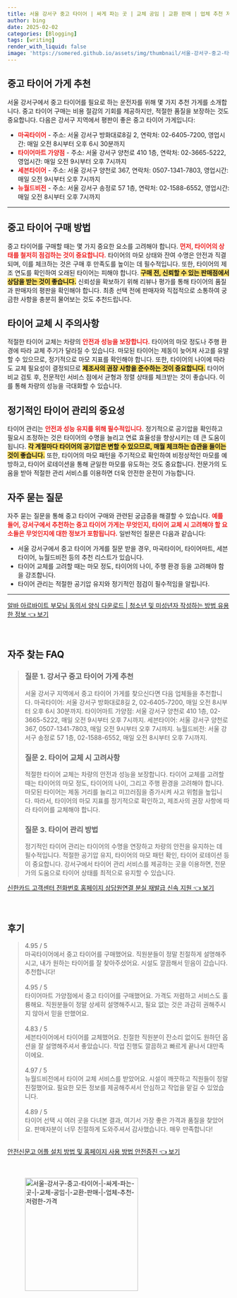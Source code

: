 ```yaml
---
title: 서울 강서구 중고 타이어 | 싸게 파는 곳 | 교체 공임 | 교환 판매 | 업체 추천 저렴한 가격
author: bing
date: 2025-02-02
categories: [Blogging]
tags: [writing]
render_with_liquid: false
image: 'https://somered.github.io/assets/img/thumbnail/서울-강서구-중고-타이어-|-싸게-파는-곳-|-교체-공임-|-교환-판매-|-업체-추천-저렴한-가격.webp'
---
```



<h2 id='중고 타이어 가게 추천'>중고 타이어 가게 추천</h2>

<p>서울 강서구에서 중고 타이어를 필요로 하는 운전자를 위해 몇 가지 추천 가게를 소개합니다. 중고 타이어 구매는 비용 절감의 기회를 제공하지만, 적절한 품질을 보장하는 것도 중요합니다. 다음은 강서구 지역에서 평판이 좋은 중고 타이어 가게입니다:</p>

<ul>
    <li><b><span style="color: #ee2323;">마곡타이어</span></b> - 주소: 서울 강서구 방화대로8길 2, 연락처: 02-6405-7200, 영업시간: 매일 오전 8시부터 오후 6시 30분까지</li>
    <li><b><span style="color: #ee2323;">타이어마트 가양점</span></b> - 주소: 서울 강서구 양천로 410 1층, 연락처: 02-3665-5222, 영업시간: 매일 오전 9시부터 오후 7시까지</li>
    <li><b><span style="color: #ee2323;">세븐타이어</span></b> - 주소: 서울 강서구 양천로 367, 연락처: 0507-1341-7803, 영업시간: 매일 오전 9시부터 오후 7시까지</li>
    <li><b><span style="color: #ee2323;">뉴월드비전</span></b> - 주소: 서울 강서구 송정로 57 1층, 연락처: 02-1588-6552, 영업시간: 매일 오전 8시부터 오후 7시까지</li>
</ul>

<hr />

<h2 id='중고 타이어 구매 방법'>중고 타이어 구매 방법</h2>

<p>중고 타이어를 구매할 때는 몇 가지 중요한 요소를 고려해야 합니다. <b><span style="color: #ee2323;">먼저, 타이어의 상태를 철저히 점검하는 것이 중요합니다.</span></b> 타이어의 마모 상태와 잔여 수명은 안전과 직결되며, 이를 체크하는 것은 구매 후 만족도를 높이는 데 필수적입니다. 또한, 타이어의 제조 연도를 확인하여 오래된 타이어는 피해야 합니다. <b><span style="background-color: #ffe066;">구매 전, 신뢰할 수 있는 판매점에서 상담을 받는 것이 좋습니다.</span></b> 신뢰성을 확보하기 위해 리뷰나 평가를 통해 타이어의 품질과 판매자의 평판을 확인해야 합니다. 최종 선택 전에 판매자와 직접적으로 소통하여 궁금한 사항을 충분히 물어보는 것도 추천드립니다.</p>

<h2 id='타이어 교체 시 주의사항'>타이어 교체 시 주의사항</h2>

<p>적절한 타이어 교체는 차량의 <b><span style="color: #ee2323;">안전과 성능을 보장합니다.</span></b> 타이어의 마모 정도나 주행 환경에 따라 교체 주기가 달라질 수 있습니다. 마모된 타이어는 제동이 늦어져 사고를 유발할 수 있으므로, 정기적으로 마모 지표를 확인해야 합니다. 또한, 타이어의 나이에 따라도 교체 필요성이 결정되므로 <b><span style="background-color: #ffe066;">제조사의 권장 사항을 준수하는 것이 중요합니다.</span></b> 타이어 비교 검토 후, 전문적인 서비스 점에서 균형과 정렬 상태를 체크받는 것이 좋습니다. 이를 통해 차량의 성능을 극대화할 수 있습니다.</p>

<h2 id='정기적인 타이어 관리의 중요성'>정기적인 타이어 관리의 중요성</h2>

<p>타이어 관리는 <b><span style="color: #ee2323;">안전과 성능 유지를 위해 필수적입니다.</span></b> 정기적으로 공기압을 확인하고 필요시 조정하는 것은 타이어의 수명을 늘리고 연료 효율성을 향상시키는 데 큰 도움이 됩니다. <b><span style="background-color: #ffe066;">각 계절마다 타이어의 공기압은 변할 수 있으므로, 매월 체크하는 습관을 들이는 것이 좋습니다.</span></b> 또한, 타이어의 마모 패턴을 주기적으로 확인하여 비정상적인 마모를 예방하고, 타이어 로테이션을 통해 균일한 마모를 유도하는 것도 중요합니다. 전문가의 도움을 받아 적절한 관리 서비스를 이용하면 더욱 안전한 운전이 가능합니다.</p>

<h2 id='FAQs'>자주 묻는 질문</h2>

<p>자주 묻는 질문을 통해 중고 타이어 구매와 관련된 궁금증을 해결할 수 있습니다. <b><span style="color: #ee2323;">예를 들어, 강서구에서 추천하는 중고 타이어 가게는 무엇인지, 타이어 교체 시 고려해야 할 요소들은 무엇인지에 대한 정보가 포함됩니다.</span></b> 일반적인 질문은 다음과 같습니다:</p>

<ul>
    <li>서울 강서구에서 중고 타이어 가게를 질문 받을 경우, 마곡타이어, 타이어마트, 세븐타이어, 뉴월드비전 등의 추천 리스트가 있습니다.</li>
    <li>타이어 교체를 고려할 때는 마모 정도, 타이어의 나이, 주행 환경 등을 고려해야 함을 강조합니다.</li>
    <li>타이어 관리는 적절한 공기압 유지와 정기적인 점검이 필수적임을 알립니다.</li>
</ul>

<p><hr />
</p>
<p><a class="click-button" title="알바 아르바이트 부모님 동의서 양식 다운로드 | 청소년 및 미성년자 작성하는 방법 유용한 정보" href="https://somered.github.io/posts/%EC%95%8C%EB%B0%94-%EC%95%84%EB%A5%B4%EB%B0%94%EC%9D%B4%ED%8A%B8-%EB%B6%80%EB%AA%A8%EB%8B%98-%EB%8F%99%EC%9D%98%EC%84%9C-%EC%96%91%EC%8B%9D-%EB%8B%A4%EC%9A%B4%EB%A1%9C%EB%93%9C-%EC%B2%AD%EC%86%8C%EB%85%84-%EB%B0%8F-%EB%AF%B8%EC%84%B1%EB%85%84%EC%9E%90-%EC%9E%91%EC%84%B1%ED%95%98%EB%8A%94-%EB%B0%A9%EB%B2%95-%EC%9C%A0%EC%9A%A9%ED%95%9C-%EC%A0%95%EB%B3%B4/" rel="dofollow">알바 아르바이트 부모님 동의서 양식 다운로드 | 청소년 및 미성년자 작성하는 방법 유용한 정보 👈 보기</a></p><br>
<h2 id='자주_찾는_FAQ'>자주 찾는 FAQ</h2>
<div itemscope="" itemtype="https://schema.org/FAQPage"> 
<blockquote> 
<div itemscope="" itemprop="mainEntity" itemtype="https://schema.org/Question"> 
<h3 itemprop="name">질문 1. 강서구 중고 타이어 가게 추천</h3> 
<div itemscope="" itemprop="acceptedAnswer" itemtype="https://schema.org/Answer"> 
<span itemprop="text"> 
<p>서울 강서구 지역에서 중고 타이어 가게를 찾으신다면 다음 업체들을 추천합니다. 마곡타이어: 서울 강서구 방화대로8길 2, 02-6405-7200, 매일 오전 8시부터 오후 6시 30분까지. 타이어마트 가양점: 서울 강서구 양천로 410 1층, 02-3665-5222, 매일 오전 9시부터 오후 7시까지. 세븐타이어: 서울 강서구 양천로 367, 0507-1341-7803, 매일 오전 9시부터 오후 7시까지. 뉴월드비전: 서울 강서구 송정로 57 1층, 02-1588-6552, 매일 오전 8시부터 오후 7시까지.</p> 
</span> 
</div> 
</div> 
<div itemscope="" itemprop="mainEntity" itemtype="https://schema.org/Question"> 
<h3 itemprop="name">질문 2. 타이어 교체 시 고려사항</h3> 
<div itemscope="" itemprop="acceptedAnswer" itemtype="https://schema.org/Answer"> 
<span itemprop="text"> 
<p>적절한 타이어 교체는 차량의 안전과 성능을 보장합니다. 타이어 교체를 고려할 때는 타이어의 마모 정도, 타이어의 나이, 그리고 주행 환경을 고려해야 합니다. 마모된 타이어는 제동 거리를 늘리고 미끄러짐을 증가시켜 사고 위험을 높입니다. 따라서, 타이어의 마모 지표를 정기적으로 확인하고, 제조사의 권장 사항에 따라 타이어를 교체해야 합니다.</p> 
</span> 
</div> 
</div> 
<div itemscope="" itemprop="mainEntity" itemtype="https://schema.org/Question"> 
<h3 itemprop="name">질문 3. 타이어 관리 방법</h3> 
<div itemscope="" itemprop="acceptedAnswer" itemtype="https://schema.org/Answer"> 
<span itemprop="text"> 
<p>정기적인 타이어 관리는 타이어의 수명을 연장하고 차량의 안전을 유지하는 데 필수적입니다. 적절한 공기압 유지, 타이어의 마모 패턴 확인, 타이어 로테이션 등이 중요합니다. 강서구에서 타이어 관리 서비스를 제공하는 곳을 이용하면, 전문가의 도움으로 타이어 상태를 최적으로 유지할 수 있습니다.</p> 
</span> 
</div> 
</div> 
</blockquote> 
</div>
<p><a class="click-button" title="신한카드 고객센터 전화번호 홈페이지 상담원연결 분실 재발급 신속 지원" href="https://somered.github.io/posts/%EC%8B%A0%ED%95%9C%EC%B9%B4%EB%93%9C-%EA%B3%A0%EA%B0%9D%EC%84%BC%ED%84%B0-%EC%A0%84%ED%99%94%EB%B2%88%ED%98%B8-%ED%99%88%ED%8E%98%EC%9D%B4%EC%A7%80-%EC%83%81%EB%8B%B4%EC%9B%90%EC%97%B0%EA%B2%B0-%EB%B6%84%EC%8B%A4-%EC%9E%AC%EB%B0%9C%EA%B8%89-%EC%8B%A0%EC%86%8D-%EC%A7%80%EC%9B%90/" rel="dofollow">신한카드 고객센터 전화번호 홈페이지 상담원연결 분실 재발급 신속 지원 👈 보기</a></p><br>
<h2 id='후기'>후기</h2>
<div itemscope itemtype="https://schema.org/Product">
  <blockquote>
  <div itemprop="review" itemscope itemtype="https://schema.org/Review">
      <div itemprop="reviewRating" itemscope itemtype="https://schema.org/Rating"> <span itemprop="ratingValue">4.95</span> / <span itemprop="bestRating">5</span> </div>
      <span itemprop="reviewBody">마곡타이어에서 중고 타이어를 구매했어요. 직원분들이 정말 친절하게 설명해주시고, 내가 원하는 타이어를 잘 찾아주셨어요. 시설도 깔끔해서 믿음이 갔습니다. 추천합니다!</span>
  </div>
  <br>
  <div itemprop="review" itemscope itemtype="https://schema.org/Review">
      <div itemprop="reviewRating" itemscope itemtype="https://schema.org/Rating"> <span itemprop="ratingValue">4.95</span> / <span itemprop="bestRating">5</span> </div>
      <span itemprop="reviewBody">타이어마트 가양점에서 중고 타이어를 구매했어요. 가격도 저렴하고 서비스도 훌륭해요. 직원분들이 정말 상세히 설명해주시고, 필요 없는 것은 과감히 권해주시지 않아서 믿을 만했어요.</span>
  </div>
  <br>
  <div itemprop="review" itemscope itemtype="https://schema.org/Review">
      <div itemprop="reviewRating" itemscope itemtype="https://schema.org/Rating"> <span itemprop="ratingValue">4.83</span> / <span itemprop="bestRating">5</span> </div>
      <span itemprop="reviewBody">세븐타이어에서 타이어를 교체했어요. 친절한 직원분이 잔소리 없이도 원하던 옵션을 잘 설명해주셔서 좋았습니다. 작업 진행도 깔끔하고 빠르게 끝나서 대만족이에요.</span>
  </div>
  <br>
  <div itemprop="review" itemscope itemtype="https://schema.org/Review">
      <div itemprop="reviewRating" itemscope itemtype="https://schema.org/Rating"> <span itemprop="ratingValue">4.97</span> / <span itemprop="bestRating">5</span> </div>
      <span itemprop="reviewBody">뉴월드비전에서 타이어 교체 서비스를 받았어요. 시설이 깨끗하고 직원들이 정말 친절했어요. 필요한 모든 정보를 제공해주셔서 안심하고 작업을 맡길 수 있었습니다.</span>
  </div>
  <br>
  <div itemprop="review" itemscope itemtype="https://schema.org/Review">
      <div itemprop="reviewRating" itemscope itemtype="https://schema.org/Rating"> <span itemprop="ratingValue">4.89</span> / <span itemprop="bestRating">5</span> </div>
      <span itemprop="reviewBody">타이어 선택 시 여러 곳을 다녀본 결과, 여기서 가장 좋은 가격과 품질을 찾았어요. 판매자분이 너무 친절하게 도와주셔서 감사했습니다. 매우 만족합니다!</span>
  </div>
  <br>
  </blockquote>
</div>
<p><a class="click-button" title="안전신문고 어플 설치 방법 및 홈페이지 사용 방법 안전증진" href="https://somered.github.io/posts/%EC%95%88%EC%A0%84%EC%8B%A0%EB%AC%B8%EA%B3%A0-%EC%96%B4%ED%94%8C-%EC%84%A4%EC%B9%98-%EB%B0%A9%EB%B2%95-%EB%B0%8F-%ED%99%88%ED%8E%98%EC%9D%B4%EC%A7%80-%EC%82%AC%EC%9A%A9-%EB%B0%A9%EB%B2%95-%EC%95%88%EC%A0%84%EC%A6%9D%EC%A7%84/" rel="dofollow">안전신문고 어플 설치 방법 및 홈페이지 사용 방법 안전증진 👈 보기</a></p><br>
<figure class="image"><img src="https://somered.github.io/assets/img/thumbnail/서울-강서구-중고-타이어-|-싸게-파는-곳-|-교체-공임-|-교환-판매-|-업체-추천-저렴한-가격.webp" alt="서울-강서구-중고-타이어-|-싸게-파는-곳-|-교체-공임-|-교환-판매-|-업체-추천-저렴한-가격" width="256" height="256"></figure>